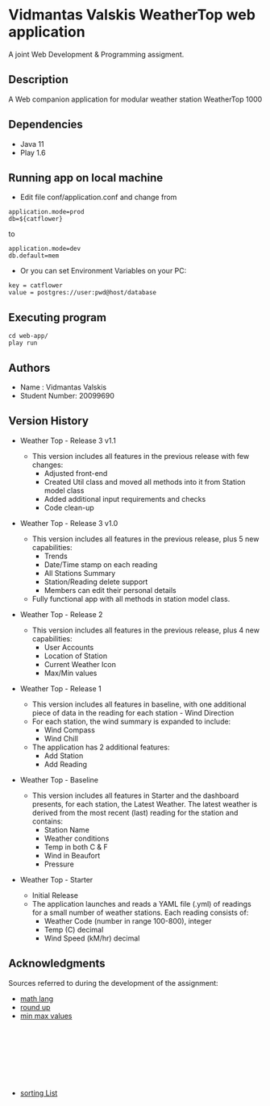 # Vidmantas Valskis WeatherTop web application

A joint Web Development & Programming assigment.


## Description

A Web companion application for modular weather station WeatherTop 1000


## Dependencies

* Java 11
* Play 1.6


## Running app on local machine

* Edit file conf/application.conf and change from 
```
application.mode=prod
db=${catflower}
```
to 
```
application.mode=dev
db.default=mem

```
* Or you can set Environment Variables on your PC:
```
key = catflower
value = postgres://user:pwd@host/database
```


## Executing program

```
cd web-app/
play run
```


## Authors

* Name : Vidmantas Valskis
* Student Number: 20099690


## Version History

* Weather Top - Release 3 v1.1
    * This version includes all features in the previous release with few changes:
        * Adjusted front-end
        * Created Util class and moved all methods into it from Station model class
        * Added additional input requirements and checks
        * Code clean-up

* Weather Top - Release 3 v1.0
    * This version includes all features in the previous release, plus 5 new capabilities:
        * Trends
        * Date/Time stamp on each reading
        * All Stations Summary
        * Station/Reading delete support
        * Members can edit their personal details
    * Fully functional app with all methods in station model class.

* Weather Top - Release 2
    * This version includes all features in the previous release, plus 4 new capabilities:
        * User Accounts
        * Location of Station
        * Current Weather Icon
        * Max/Min values

* Weather Top - Release 1
    * This version includes all features in baseline, with one additional piece of data in the reading for each station - Wind Direction
    * For each station, the wind summary is expanded to include:
        * Wind Compass
        * Wind Chill
    * The application has 2 additional features:
        * Add Station
        * Add Reading

* Weather Top - Baseline
    * This version includes all features in Starter and the dashboard presents, for each station, the Latest Weather. The latest weather is derived from the most recent (last) reading for the station and contains:
        * Station Name
        * Weather conditions
        * Temp in both C & F
        * Wind in Beaufort
        * Pressure
* Weather Top - Starter
    * Initial Release
    * The application launches and reads a YAML file (.yml) of readings for a small number of weather stations. Each reading consists of:
        * Weather Code (number in range 100-800), integer
        * Temp (C) decimal
        * Wind Speed (kM/hr) decimal


## Acknowledgments

Sources referred to during the development of the assignment:
* [math lang](https://docs.oracle.com/javase/8/docs/api/java/lang/Math.html)
* [round up](https://stackoverflow.com/questions/11701399/round-up-to-2-decimal-places-in-java)
* [min max values](https://www.geeksforgeeks.org/finding-the-minimum-or-maximum-value-in-java-arraylist/#:~:text=For%20finding%20minimum%20and%20maximum,among%20all%20of%20the%20elements)
* [sorting List<Object>](https://stackoverflow.com/questions/8432581/how-to-sort-a-listobject-alphabetically-using-object-name-field)